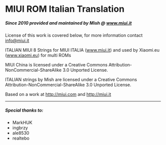 # MIUI ROM Italian Translation

##### Since 2010 provided and maintained by Mish @ www.miui.it

License of this work is covered below, for more information contact info@miui.it

ITALIAN MIUI 8 Strings for MIUI ITALIA (www.miui.it) and used by Xiaomi.eu (www.xiaomi.eu) for multi ROMs

MIUI China is licensed under a Creative Commons Attribution-NonCommercial-ShareAlike 3.0 Unported License.

ITALIAN strings by Mish are licensed under a Creative Commons Attribution-NonCommercial-ShareAlike 3.0 Unported License.

Based on a work at http://miui.com and http://miui.it
_________________


##### Special thanks to:
- MarkHUK
- ingbrzy
- ale8530
- realtebo


